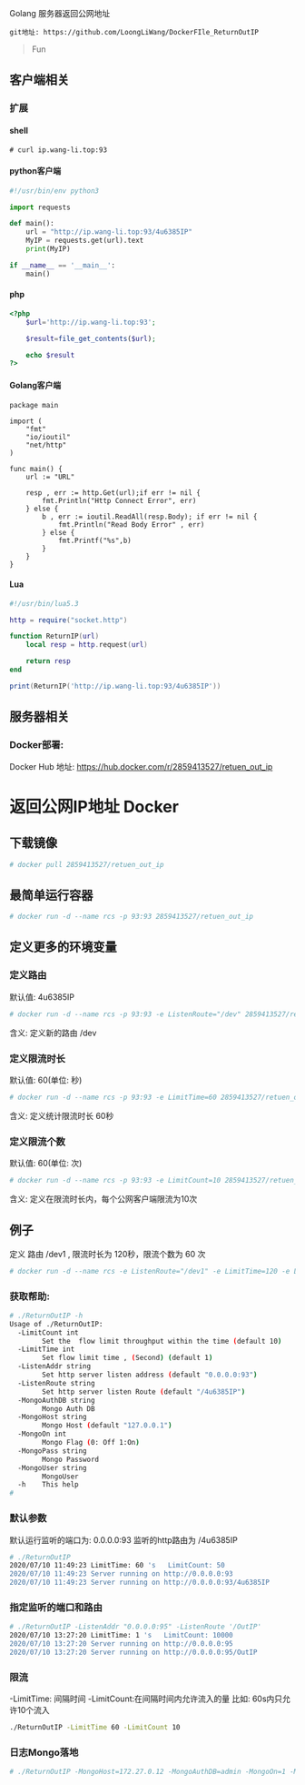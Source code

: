 Golang 服务器返回公网地址

```
git地址: https://github.com/LoongLiWang/DockerFIle_ReturnOutIP
```

> Fun

## 客户端相关
### 扩展

#### shell
```shell
# curl ip.wang-li.top:93
```

#### python客户端
``` python
#!/usr/bin/env python3

import requests

def main():
    url = "http://ip.wang-li.top:93/4u6385IP"
    MyIP = requests.get(url).text
    print(MyIP)

if __name__ == '__main__':
    main()
```

#### php
```php
<?php
	$url='http://ip.wang-li.top:93';

	$result=file_get_contents($url);

	echo $result
?>
```

#### Golang客户端
``` golang
package main

import (
	"fmt"
	"io/ioutil"
	"net/http"
)

func main() {
	url := "URL"

	resp , err := http.Get(url);if err != nil {
		fmt.Println("Http Connect Error", err)
	} else {
		b , err := ioutil.ReadAll(resp.Body); if err != nil {
			fmt.Println("Read Body Error" , err)
		} else {
			fmt.Printf("%s",b)
		}
	}
}
```

#### Lua
```lua
#!/usr/bin/lua5.3

http = require("socket.http")

function ReturnIP(url)
	local resp = http.request(url)

	return resp
end

print(ReturnIP('http://ip.wang-li.top:93/4u6385IP'))
```

## 服务器相关
### Docker部署:
Docker Hub 地址:  https://hub.docker.com/r/2859413527/retuen_out_ip
# 返回公网IP地址 Docker 

## 下载镜像

```sh
# docker pull 2859413527/retuen_out_ip
```



## 最简单运行容器

```sh
# docker run -d --name rcs -p 93:93 2859413527/retuen_out_ip
```



## 定义更多的环境变量

### 定义路由

默认值: 4u6385IP

```sh
# docker run -d --name rcs -p 93:93 -e ListenRoute="/dev" 2859413527/retuen_out_ip
```

含义: 定义新的路由 /dev 



### 定义限流时长

默认值: 60(单位: 秒)

```sh
# docker run -d --name rcs -p 93:93 -e LimitTime=60 2859413527/retuen_out_ip
```

含义: 定义统计限流时长 60秒



### 定义限流个数

默认值: 60(单位: 次)

```sh
# docker run -d --name rcs -p 93:93 -e LimitCount=10 2859413527/retuen_out_ip
```

含义: 定义在限流时长内，每个公网客户端限流为10次



## 例子

定义 路由 /dev1 , 限流时长为 120秒，限流个数为 60 次
```sh
# docker run -d --name rcs -e ListenRoute="/dev1" -e LimitTime=120 -e LimitCount=60 -p 93:93 2859413527/retuen_out_ip
```

### 获取帮助:
``` bash
# ./ReturnOutIP -h
Usage of ./ReturnOutIP:
  -LimitCount int
        Set the  flow limit throughput within the time (default 10)
  -LimitTime int
        Set flow limit time , (Second) (default 1)
  -ListenAddr string
        Set http server listen address (default "0.0.0.0:93")
  -ListenRoute string
        Set http server listen Route (default "/4u6385IP")
  -MongoAuthDB string
        Mongo Auth DB
  -MongoHost string
        Mongo Host (default "127.0.0.1")
  -MongoOn int
        Mongo Flag (0: Off 1:On)
  -MongoPass string
        Mongo Password
  -MongoUser string
        MongoUser
  -h    This help
#
```

### 默认参数
默认运行监听的端口为: 0.0.0.0:93 监听的http路由为 /4u6385IP
``` bash
# ./ReturnOutIP
2020/07/10 11:49:23 LimitTime: 60 's   LimitCount: 50
2020/07/10 11:49:23 Server running on http://0.0.0.0:93
2020/07/10 11:49:23 Server running on http://0.0.0.0:93/4u6385IP

```

### 指定监听的端口和路由
``` bash
# ./ReturnOutIP -ListenAddr "0.0.0.0:95" -ListenRoute '/OutIP'
2020/07/10 13:27:20 LimitTime: 1 's   LimitCount: 10000
2020/07/10 13:27:20 Server running on http://0.0.0.0:95
2020/07/10 13:27:20 Server running on http://0.0.0.0:95/OutIP
```

### 限流
-LimitTime: 间隔时间 -LimitCount:在间隔时间内允许流入的量
比如: 60s内只允许10个流入
```bash
./ReturnOutIP -LimitTime 60 -LimitCount 10
```

### 日志Mongo落地
```bash
# ./ReturnOutIP -MongoHost=172.27.0.12 -MongoAuthDB=admin -MongoOn=1 -MongoUser=mongouser -MongoPass=123456
```